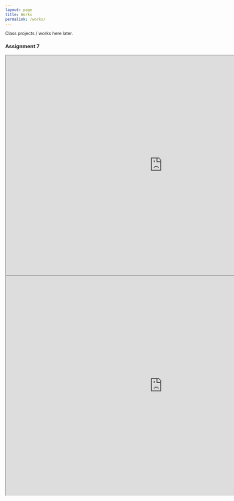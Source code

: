 ```yaml
---
layout: page
title: Works
permalink: /works/
---
```


Class projects / works here later.

### Assignment 7

<iframe width="1000" height="700" src="https://gpowen.shinyapps.io/Shiny03_BaseDataset/"></iframe>
<iframe width="1000" height="700" src="https://gpowen.shinyapps.io/Shiny04_mtcars/"></iframe>
